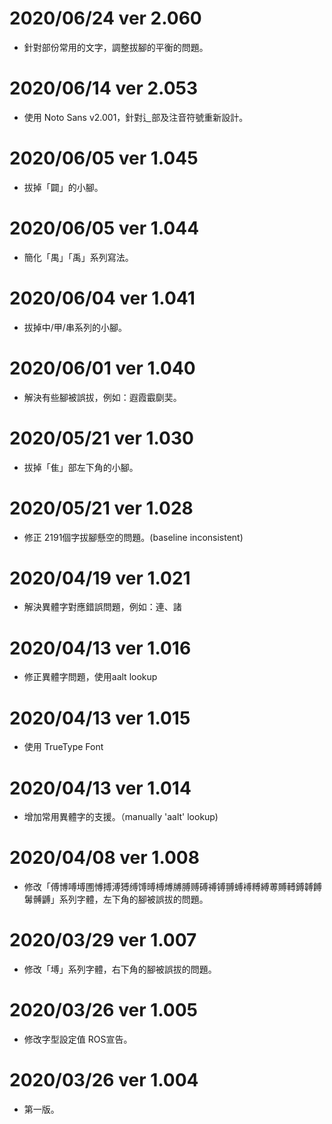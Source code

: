 # 2020/06/24 ver 2.060
* 針對部份常用的文字，調整拔腳的平衡的問題。

# 2020/06/14 ver 2.053
* 使用 Noto Sans v2.001，針對辶部及注音符號重新設計。

# 2020/06/05 ver 1.045
* 拔掉「闢」的小腳。

# 2020/06/05 ver 1.044
* 簡化「禺」「禹」系列寫法。

# 2020/06/04 ver 1.041
* 拔掉中/甲/串系列的小腳。

# 2020/06/01 ver 1.040
* 解決有些腳被誤拔，例如：遐霞霵劘奜。

# 2020/05/21 ver 1.030
* 拔掉「隹」部左下角的小腳。

# 2020/05/21 ver 1.028
* 修正 2191個字拔腳懸空的問題。(baseline inconsistent)

# 2020/04/19 ver 1.021
* 解決異體字對應錯誤問題，例如：連、諸

# 2020/04/13 ver 1.016
* 修正異體字問題，使用aalt lookup

# 2020/04/13 ver 1.015
* 使用 TrueType Font

# 2020/04/13 ver 1.014
* 增加常用異體字的支援。（manually 'aalt' lookup)

# 2020/04/08 ver 1.008
* 修改「傅博㗘㙛圑愽搏溥猼缚馎㬍榑煿牔膊赙磗禣镈䎔䗚䙏糐縛蒪賻𨍭鎛䪙餺䰊髆䶈」系列字體，左下角的腳被誤拔的問題。

# 2020/03/29 ver 1.007
* 修改「㙛」系列字體，右下角的腳被誤拔的問題。

# 2020/03/26 ver 1.005
* 修改字型設定值 ROS宣告。

# 2020/03/26 ver 1.004
* 第一版。